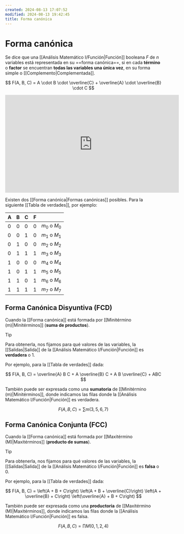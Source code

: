 ```yaml
---
created: 2024-08-13 17:07:52
modified: 2024-08-13 19:42:45
title: Forma canónica
---
```


# Forma canónica

Se dice que una [[Análisis Matemático I/Función|Función]] booleana $F$ de $n$ variables está representada en su ==forma canónica==, si en cada **término** o **factor** se encuentran **todas las variables una única vez**, en su forma simple o [[Complemento|Complementada]].

$$
F(A, B, C) = A \cdot B \cdot \overline{C} + \overline{A} \cdot \overline{B} \cdot C
$$

<iframe width="560" height="315" src="https://www.youtube.com/embed/3ZTbrJzUpcc?si=KGY9BUh3rs2QJdY7" title="YouTube video player" frameborder="0" allow="accelerometer; autoplay; clipboard-write; encrypted-media; gyroscope; picture-in-picture; web-share" referrerpolicy="strict-origin-when-cross-origin" allowfullscreen></iframe>

Existen dos [[Forma canónica|Formas canónicas]] posibles. Para la siguiente [[Tabla de verdades]], por ejemplo:

| A   | B   | C   | F   |               |
| --- | --- | --- | --- | ------------- |
| 0   | 0   | 0   | 0   | $m_0$ o $M_0$ |
| 0   | 0   | 1   | 0   | $m_1$ o $M_1$ |
| 0   | 1   | 0   | 0   | $m_2$ o $M_2$ |
| 0   | 1   | 1   | 1   | $m_3$ o $M_3$ |
| 1   | 0   | 0   | 0   | $m_4$ o $M_4$ |
| 1   | 0   | 1   | 1   | $m_5$ o $M_5$ |
| 1   | 1   | 0   | 1   | $m_6$ o $M_6$ |
| 1   | 1   | 1   | 1   | $m_7$ o $M_7$ |

## Forma Canónica Disyuntiva (FCD)

Cuando la [[Forma canónica]] está formada por [[Minitérmino (m)|Minitérminos]] (**suma de productos**).

> [!tip]
> Para obtenerla, nos fijamos para qué valores de las variables, la [[Salidas|Salida]] de la [[Análisis Matemático I/Función|Función]] es **verdadera** o $1$.

Por ejemplo, para la [[Tabla de verdades]] dada:

$$
F(A, B, C) = \overline{A} B C + A \overline{B} C + A B \overline{C} + ABC
$$

También puede ser expresada como una **sumatoria** de [[Minitérmino (m)|Minitérminos]], donde indicamos las filas donde la [[Análisis Matemático I/Función|Función]] es verdadera.

$$
F(A, B, C) = \sum{m(3, 5, 6, 7)}
$$

## Forma Canónica Conjunta (FCC)

Cuando la [[Forma canónica]] está formada por [[Maxitérmino (M)|Maxitérminos]] (**producto de sumas**).

> [!tip]
> Para obtenerla, nos fijamos para qué valores de las variables, la [[Salidas|Salida]] de la [[Análisis Matemático I/Función|Función]] es **falsa** o $0$.

Por ejemplo, para la [[Tabla de verdades]] dada:

$$
F(A, B, C) =
\left(A + B + C\right)
\left(A + B + \overline{C}\right)
\left(A + \overline{B} + C\right)
\left(\overline{A} + B + C\right)
$$

También puede ser expresada como una **productoria** de [[Maxitérmino (M)|Maxitérminos]], donde indicamos las filas donde la [[Análisis Matemático I/Función|Función]] es falsa.

$$
F(A, B, C) = \prod{M(0, 1, 2, 4)}
$$
